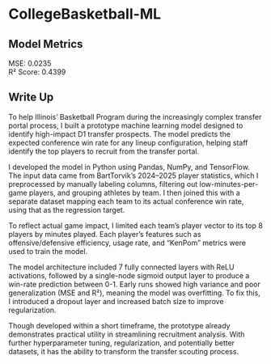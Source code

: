 # CollegeBasketball-ML

## Model Metrics
MSE: 0.0235 <br />
R² Score: 0.4399

## Write Up
To help Illinois’ Basketball Program during the increasingly complex transfer portal process, I built a prototype machine learning model designed to identify high-impact D1 transfer prospects. The model predicts the expected conference win rate for any lineup configuration, helping staff identify the top players to recruit from the transfer portal. 

I developed the model in Python using Pandas, NumPy, and TensorFlow. The input data came from BartTorvik’s 2024–2025 player statistics, which I preprocessed by manually labeling columns, filtering out low-minutes-per-game players, and grouping athletes by team. I then joined this with a separate dataset mapping each team to its actual conference win rate, using that as the regression target.

To reflect actual game impact, I limited each team’s player vector to its top 8 players by minutes played. Each player’s features such as offensive/defensive efficiency, usage rate, and “KenPom” metrics were used to train the model.

The model architecture included 7 fully connected layers with ReLU activations, followed by a single-node sigmoid output layer to produce a win-rate prediction between 0-1. Early runs showed high variance and poor generalization (MSE and R²), meaning the model was overfitting.  To fix this, I introduced a dropout layer and increased batch size to improve regularization.

Though developed within a short timeframe, the prototype already demonstrates practical utility in streamlining recruitment analysis. With further hyperparameter tuning, regularization, and potentially better datasets, it has the ability to transform the transfer scouting process.
